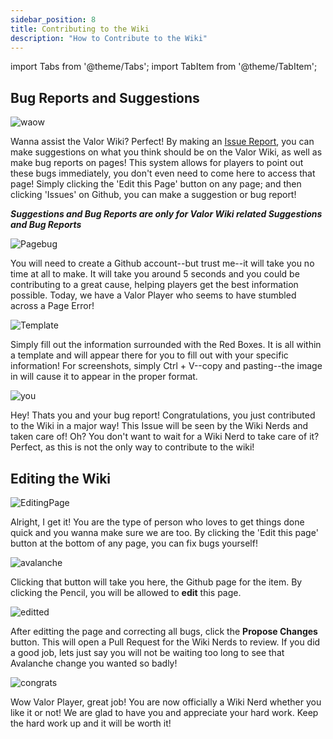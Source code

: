 ```yaml
---
sidebar_position: 8
title: Contributing to the Wiki
description: "How to Contribute to the Wiki"
---
```


import Tabs from '@theme/Tabs';
import TabItem from '@theme/TabItem';

<Tabs>
  <TabItem value="Bug Reports and Suggestions" label="Bug Reports and Suggestions" default>

## Bug Reports and Suggestions

![waow](https://cdn.discordapp.com/attachments/953134990428868629/1025633431851384862/unknown.png)

Wanna assist the Valor Wiki? Perfect! By making an [Issue Report](https://github.com/Valor-Inc/Wiki/issues), you can make suggestions on what you think should be on the Valor Wiki, as well as make bug reports on pages! This system allows for players to point out these bugs immediately, you don't even need to come here to access that page! Simply clicking the 'Edit this Page' button on any page; and then clicking 'Issues' on Github, you can make a suggestion or bug report!

***Suggestions and Bug Reports are only for Valor Wiki related Suggestions and Bug Reports***

![Pagebug](https://cdn.discordapp.com/attachments/953134990428868629/1025633451619127316/unknown.png)

You will need to create a Github account--but trust me--it will take you no time at all to make. It will take you around 5 seconds and you could be contributing to a great cause, helping players get the best information possible. Today, we have a Valor Player who seems to have stumbled across a Page Error!

![Template](https://cdn.discordapp.com/attachments/953134990428868629/1025633462222336091/unknown.png)

Simply fill out the information surrounded with the Red Boxes. It is all within a template and will appear there for you to fill out with your specific information! For screenshots, simply Ctrl + V--copy and pasting--the image in will cause it to appear in the proper format.

![you](https://cdn.discordapp.com/attachments/953134990428868629/1025633488147324948/unknown.png)

Hey! Thats you and your bug report! Congratulations, you just contributed to the Wiki in a major way! This Issue will be seen by the Wiki Nerds and taken care of! Oh? You don't want to wait for a Wiki Nerd to take care of it? Perfect, as this is not the only way to contribute to the wiki!

  </TabItem>
  <TabItem value="Editting the Wiki" label="Editting the Wiki">

## Editing the Wiki

![EditingPage](https://cdn.discordapp.com/attachments/953134990428868629/1025633503641084025/unknown.png)

Alright, I get it! You are the type of person who loves to get things done quick and you wanna make sure we are too. By clicking the 'Edit this page' button at the bottom of any page, you can fix bugs yourself!

![avalanche](https://cdn.discordapp.com/attachments/953134990428868629/1025633513304764436/unknown.png)

Clicking that button will take you here, the Github page for the item. By clicking the Pencil, you will be allowed to **edit** this page.

![editted](https://user-images.githubusercontent.com/106563707/193393018-b8d8fef7-22f9-4bc7-ae0c-7a213e6cfeaf.png)

After editting the page and correcting all bugs, click the **Propose Changes** button. This will open a Pull Request for the Wiki Nerds to review. If you did a good job, lets just say you will not be waiting too long to see that Avalanche change you wanted so badly!

![congrats](https://cdn.discordapp.com/attachments/953134990428868629/1025633533563256873/unknown.png)

Wow Valor Player, great job! You are now officially a Wiki Nerd whether you like it or not! We are glad to have you and appreciate your hard work. Keep the hard work up and it will be worth it!

  </TabItem>
</Tabs>
